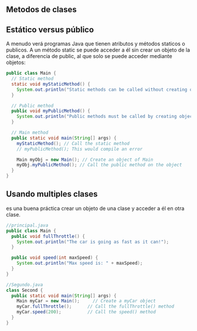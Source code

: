 ## Metodos de clases

## Estático versus público

A menudo verá programas Java que tienen atributos y métodos staticos o publicos.
A un método static se puede acceder a él sin crear un objeto de la clase, a diferencia de public, al que solo se puede acceder mediante objetos:

```java
public class Main {
  // Static method
  static void myStaticMethod() {
    System.out.println("Static methods can be called without creating objects");
  }

  // Public method
  public void myPublicMethod() {
    System.out.println("Public methods must be called by creating objects");
  }

  // Main method
  public static void main(String[] args) {
    myStaticMethod(); // Call the static method
    // myPublicMethod(); This would compile an error

    Main myObj = new Main(); // Create an object of Main
    myObj.myPublicMethod(); // Call the public method on the object
  }
}
```

## Usando multiples clases
es una buena práctica crear un objeto de una clase y acceder a él en otra clase.
```java
//principal.java
public class Main {
  public void fullThrottle() {
    System.out.println("The car is going as fast as it can!");
  } 

  public void speed(int maxSpeed) {
    System.out.println("Max speed is: " + maxSpeed);
  }
}

//Segundo.java
class Second {
  public static void main(String[] args) {
    Main myCar = new Main();     // Create a myCar object
    myCar.fullThrottle();      // Call the fullThrottle() method
    myCar.speed(200);          // Call the speed() method
  }
}
```
